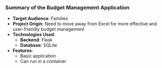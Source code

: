 ### Summary of the Budget Management Application

- **Target Audience**: Families
- **Project Origin**: Need to move away from Excel for more effective and user-friendly budget management
- **Technologies Used**:
  - **Backend**: Flask
  - **Database**: SQLite
- **Features**:
  - Basic application
  - Can run in a container
